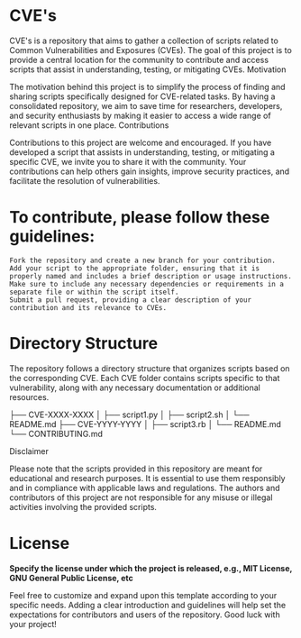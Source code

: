 # CVE's

CVE's is a repository that aims to gather a collection of scripts related to Common Vulnerabilities and Exposures (CVEs). The goal of this project is to provide a central location for the community to contribute and access scripts that assist in understanding, testing, or mitigating CVEs.
Motivation

The motivation behind this project is to simplify the process of finding and sharing scripts specifically designed for CVE-related tasks. By having a consolidated repository, we aim to save time for researchers, developers, and security enthusiasts by making it easier to access a wide range of relevant scripts in one place.
Contributions

Contributions to this project are welcome and encouraged. If you have developed a script that assists in understanding, testing, or mitigating a specific CVE, we invite you to share it with the community. Your contributions can help others gain insights, improve security practices, and facilitate the resolution of vulnerabilities.

# To contribute, please follow these guidelines:

    Fork the repository and create a new branch for your contribution.
    Add your script to the appropriate folder, ensuring that it is properly named and includes a brief description or usage instructions.
    Make sure to include any necessary dependencies or requirements in a separate file or within the script itself.
    Submit a pull request, providing a clear description of your contribution and its relevance to CVEs.

# Directory Structure

The repository follows a directory structure that organizes scripts based on the corresponding CVE. Each CVE folder contains scripts specific to that vulnerability, along with any necessary documentation or additional resources.

├── CVE-XXXX-XXXX
│   ├── script1.py
│   ├── script2.sh
│   └── README.md
├── CVE-YYYY-YYYY
│   ├── script3.rb
│   └── README.md
└── CONTRIBUTING.md

Disclaimer

Please note that the scripts provided in this repository are meant for educational and research purposes. It is essential to use them responsibly and in compliance with applicable laws and regulations. The authors and contributors of this project are not responsible for any misuse or illegal activities involving the provided scripts.

# License
**Specify the license under which the project is released, e.g., MIT License, GNU General Public License, etc**

Feel free to customize and expand upon this template according to your specific needs. Adding a clear introduction and guidelines will help set the expectations for contributors and users of the repository. Good luck with your project!

